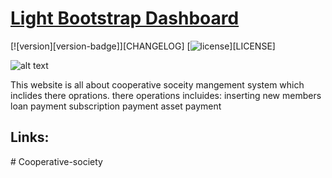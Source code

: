 # [Light Bootstrap Dashboard](http://www.creative-tim.com/product/light-bootstrap-dashboard)
[![version][version-badge]][CHANGELOG] [![license][license-badge]][LICENSE]

![alt text](http://s3.amazonaws.com/creativetim_bucket/products/32/original/opt_lbd_thumbnail.jpg "Light Bootstrap Dashboard")

This website is all about cooperative soceity mangement system which inclides there oprations.
there operations incluides:
inserting new members
loan payment 
subscription payment 
asset payment 
## Links:

[license-badge]: https://img.shields.io/badge/license-MIT-blue.svg
#   C o o p e r a t i v e - s o c i e t y 
 
 